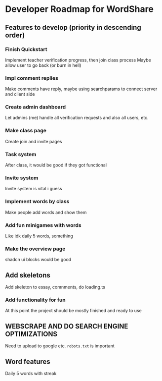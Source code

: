 # Developer Roadmap for WordShare

## Features to develop (priority in descending order)

### Finish Quickstart

Implement teacher verification progress, then join class process
Maybe allow user to go back (or burn in hell)

### Impl comment replies

Make comments have reply, maybe using searchparams to connect server and client side

### Create admin dashboard

Let admins (me) handle all verification requests and also all users, etc.

### Make class page

Create join and invite pages

### Task system

After class, it would be good if they got functional

### Invite system

Invite system is vital i guess

### Implement words by class

Make people add words and show them

### Add fun minigames with words

Like idk daily 5 words, something

### Make the overview page

shadcn ui blocks would be good

## Add skeletons

Add skeleton to essay, comnments, do loading.ts

### Add functionality for fun

At this point the project should be mostly finished and ready to use

## WEBSCRAPE AND DO SEARCH ENGINE OPTIMIZATIONS

Need to upload to google etc. `robots.txt` is important

## Word features

Daily 5 words with streak
